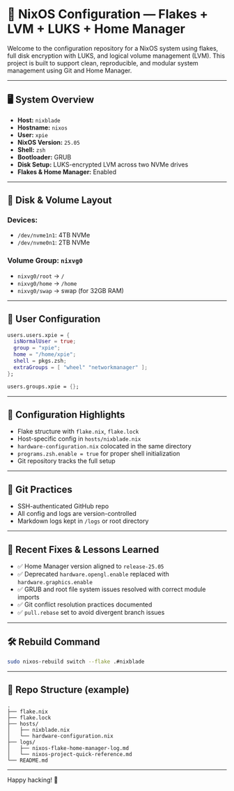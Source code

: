 # 🧭 NixOS Configuration — Flakes + LVM + LUKS + Home Manager

Welcome to the configuration repository for a NixOS system using flakes, full disk encryption with LUKS, and logical volume management (LVM). This project is built to support clean, reproducible, and modular system management using Git and Home Manager.

---

## 🖥️ System Overview

- **Host:** `nixblade`
- **Hostname:** `nixos`
- **User:** `xpie`
- **NixOS Version:** `25.05`
- **Shell:** `zsh`
- **Bootloader:** GRUB
- **Disk Setup:** LUKS-encrypted LVM across two NVMe drives
- **Flakes & Home Manager:** Enabled

---

## 💾 Disk & Volume Layout

### Devices:
- `/dev/nvme1n1`: 4TB NVMe
- `/dev/nvme0n1`: 2TB NVMe

### Volume Group: `nixvg0`
- `nixvg0/root` → `/`
- `nixvg0/home` → `/home`
- `nixvg0/swap` → swap (for 32GB RAM)

---

## 👤 User Configuration

```nix
users.users.xpie = {
  isNormalUser = true;
  group = "xpie";
  home = "/home/xpie";
  shell = pkgs.zsh;
  extraGroups = [ "wheel" "networkmanager" ];
};

users.groups.xpie = {};
```

---

## 🔧 Configuration Highlights

- Flake structure with `flake.nix`, `flake.lock`
- Host-specific config in `hosts/nixblade.nix`
- `hardware-configuration.nix` colocated in the same directory
- `programs.zsh.enable = true` for proper shell initialization
- Git repository tracks the full setup

---

## 📘 Git Practices

- SSH-authenticated GitHub repo
- All config and logs are version-controlled
- Markdown logs kept in `/logs` or root directory

---

## 🧩 Recent Fixes & Lessons Learned

- ✅ Home Manager version aligned to `release-25.05`
- ✅ Deprecated `hardware.opengl.enable` replaced with `hardware.graphics.enable`
- ✅ GRUB and root file system issues resolved with correct module imports
- ✅ Git conflict resolution practices documented
- ✅ `pull.rebase` set to avoid divergent branch issues

---

## 🛠 Rebuild Command

```bash
sudo nixos-rebuild switch --flake .#nixblade
```

---

## 📂 Repo Structure (example)

```
.
├── flake.nix
├── flake.lock
├── hosts/
│   ├── nixblade.nix
│   └── hardware-configuration.nix
├── logs/
│   ├── nixos-flake-home-manager-log.md
│   └── nixos-project-quick-reference.md
└── README.md
```

---

Happy hacking! 🚀
